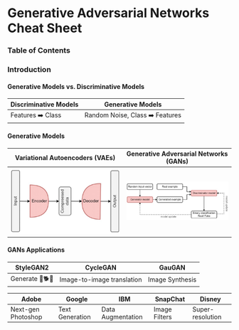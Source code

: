 # Generative Adversarial Networks Cheat Sheet

### Table of Contents

### Introduction

#### Generative Models vs. Discriminative Models

| Discriminative Models         | Generative Models                           |
| ----------------------------- | ------------------------------------------- |
| Features :arrow_right:  Class | Random Noise, Class :arrow_right:  Features |

#### Generative Models 

| Variational Autoencoders (VAEs) | Generative Adversarial Networks (GANs) |
| ------------------------------- | -------------------------------------- |
| ![1](img/VAEs.jpeg)             | ![2](img/GANs.jpeg)                    |

#### GANs Applications

| StyleGAN2                 | CycleGAN                   | GauGAN          |
| ------------------------- | -------------------------- | --------------- |
| Generate :man::dog2::cat: | Image-to-image translation | Image Synthesis |

| Adobe              | Google          | IBM               | SnapChat      | Disney           |
| ------------------ | --------------- | ----------------- | ------------- | ---------------- |
| Next-gen Photoshop | Text Generation | Data Augmentation | Image Filters | Super-resolution |







